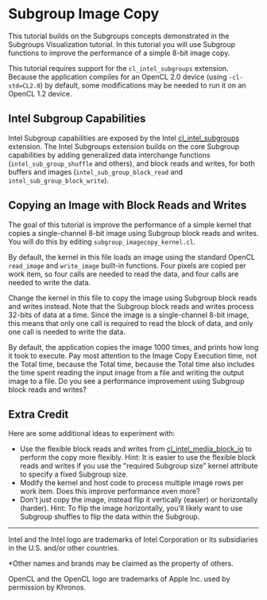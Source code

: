 # Subgroup Image Copy

This tutorial builds on the Subgroups concepts demonstrated in the Subgroups Visualization
tutorial.  In this tutorial you will use Subgroup functions to improve the performance of a
simple 8-bit image copy.

This tutorial requires support for the `cl_intel_subgroups` extension.  Because the
application compiles for an OpenCL 2.0 device (using `-cl-std=CL2.0`) by default, some
modifications may be needed to run it on an OpenCL 1.2 device.

## Intel Subgroup Capabilities

Intel Subgroup capabilities are exposed by the Intel [cl_intel_subgroups][cl_intel_subgroups]
extension.  The Intel Subgroups extension builds on the core Subgroup capabilities by adding
generalized data interchange functions (`intel_sub_group_shuffle` and others), and block
reads and writes, for both buffers and images (`intel_sub_group_block_read` and `intel_sub_group_block_write`).

## Copying an Image with Block Reads and Writes

The goal of this tutorial is improve the performance of a simple kernel that copies a
single-channel 8-bit image using Subgroup block reads and writes.  You will do this by
editing `subgroup_imagecopy_kernel.cl`.

By default, the kernel in this file loads an image using the standard OpenCL `read_image`
and `write_image` built-in functions.  Four pixels are copied per work item, so four
calls are needed to read the data, and four calls are needed to write the data.

Change the kernel in this file to copy the image using Subgroup block reads and writes
instead.  Note that the Subgroup block reads and writes process 32-bits of data at a
time.  Since the image is a single-channel 8-bit image, this means that only one call
is required to read the block of data, and only one call is needed to write the data.

By default, the application copies the image 1000 times, and prints how long it took to
execute.  Pay most attention to the Image Copy Execution time, not the Total time,
because the Total time, because the Total time also includes the time spent reading the
input image from a file and writing the output image to a file.  Do you see a performance
improvement using Subgroup block reads and writes?

## Extra Credit

Here are some additional ideas to experiment with:

* Use the flexible block reads and writes from [cl_intel_media_block_io][cl_intel_media_block_io]
  to perform the copy more flexibly.  Hint: It is easier to use the flexible block reads and writes
  if you use the "required Subgroup size" kernel attribute to specify a fixed Subgroup size.
* Modify the kernel and host code to process multiple image rows per work item.  Does this
  improve performance even more?
* Don't just copy the image, instead flip it vertically (easier) or horizontally (harder).
  Hint: To flip the image horizontally, you'll likely want to use Subgroup shuffles to flip the
  data within the Subgroup.

----

Intel and the Intel logo are trademarks of Intel Corporation or its subsidiaries in the U.S. and/or other countries.

*Other names and brands may be claimed as the property of others.

OpenCL and the OpenCL logo are trademarks of Apple Inc. used by permission by Khronos.

[cl_intel_media_block_io]: https://www.khronos.org/registry/OpenCL/extensions/intel/cl_intel_media_block_io.txt
[cl_intel_required_subgroup_size]: https://www.khronos.org/registry/OpenCL/extensions/intel/cl_intel_required_subgroup_size.txt
[cl_intel_subgroups]: https://www.khronos.org/registry/OpenCL/extensions/intel/cl_intel_subgroups.txt
